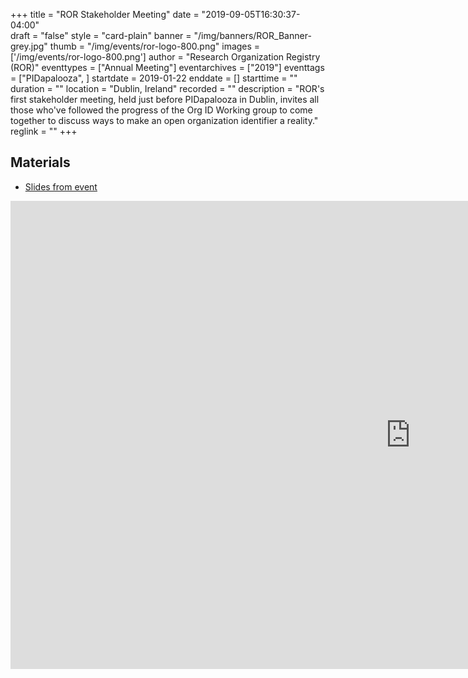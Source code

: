 +++
title = "ROR Stakeholder Meeting" 
date = "2019-09-05T16:30:37-04:00"  
draft = "false" 
style = "card-plain" 
banner = "/img/banners/ROR_Banner-grey.jpg" 
thumb = "/img/events/ror-logo-800.png" 
images = ['/img/events/ror-logo-800.png']
author = "Research Organization Registry (ROR)" 
eventtypes = ["Annual Meeting"]
eventarchives = ["2019"]
eventtags = ["PIDapalooza", ]
startdate = 2019-01-22
enddate = []
starttime = ""
duration = ""
location = "Dublin, Ireland"
recorded = ""
description = "ROR's first stakeholder meeting, held just before PIDapalooza in Dublin, invites all those who've followed the progress of the Org ID Working group to come together to discuss ways to make an open organization identifier a reality."
reglink = ""
+++

## Materials 

- [Slides from event](https://docs.google.com/presentation/d/1ZbL7i7xmoHd26hbH5hpF0s2HfqT5M8XyLzdNOtoiJZw/pub?start=false&loop=false&delayms=3000)

<iframe src="https://docs.google.com/presentation/d/1ZbL7i7xmoHd26hbH5hpF0s2HfqT5M8XyLzdNOtoiJZw/embed?start=false&loop=false&delayms=3000" frameborder="0" width="1280" height="749" allowfullscreen="true" mozallowfullscreen="true" webkitallowfullscreen="true"></iframe>




